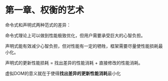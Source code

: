 # 第一章、权衡的艺术

命令式和声明式两种范式的差异：

命令式理论上可以做到性能极致优化，但用户需要承受巨大的心智负担。

声明式能有效减少心智负担，但对性能有一定的牺牲，框架需要尽量使性能损耗最小化。

声明式的更新性能损耗 = 找出差异的性能消耗 + 直接修改的性能消耗。

虚拟DOM的意义就在于使得**找出差异的更新性能消耗**最小化
